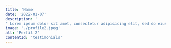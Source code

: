 ```yaml
---
title: 'Name'
date: '2022-01-07'
description: '
" Lorem ipsum dolor sit amet, consectetur adipisicing elit, sed do eiusmod tempor incididunt ut labore et dolore magna aliqua. "'
image: './profile2.jpeg'
alt: 'Perfil 2'
contentId: 'testimonials'
---
```

